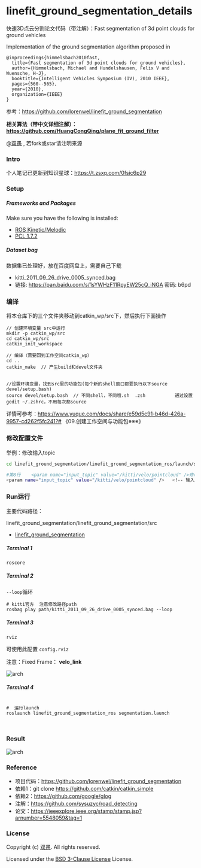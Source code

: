 # linefit_ground_segmentation_details

快速3D点云分割论文代码（带注解）：Fast segmentation of 3d point clouds for ground vehicles

Implementation of the ground segmentation algorithm proposed in

```
@inproceedings{himmelsbach2010fast,
  title={Fast segmentation of 3d point clouds for ground vehicles},
  author={Himmelsbach, Michael and Hundelshausen, Felix V and Wuensche, H-J},
  booktitle={Intelligent Vehicles Symposium (IV), 2010 IEEE},
  pages={560--565},
  year={2010},
  organization={IEEE}
}
```

参考：https://github.com/lorenwel/linefit_ground_segmentation

**相关算法（带中文详细注解）：https://github.com/HuangCongQing/plane_fit_ground_filter**

@[双愚](https://github.com/HuangCongQing/) , 若fork或star请注明来源

### Intro

个人笔记已更新到知识星球：https://t.zsxq.com/0fsic6p29

### Setup

##### Frameworks and Packages

Make sure you have the following is installed:

- [ROS Kinetic/Melodic](http://wiki.ros.org/melodic)
- [PCL 1.7.2](http://pointclouds.org/downloads/)

##### Dataset bag

数据集已处理好，放在百度网盘上，需要自己下载

* kitti_2011_09_26_drive_0005_synced.bag
* 链接: https://pan.baidu.com/s/1sYWHzF11RpyEW25cQ_iNGA  密码: b6pd

### 编译

将本仓库下的三个文件夹移动到catkin_wp/src下，然后执行下面操作

```shell
// 创建环境变量 src中运行
mkdir -p catkin_wp/src
cd catkin_wp/src
catkin_init_workspace

// 编译（需要回到工作空间catkin_wp）
cd ..
catkin_make  // 产生build和devel文件夹


//设置环境变量，找到src里的功能包(每个新的shell窗口都要执行以下source devel/setup.bash)
source devel/setup.bash  // 不同shell，不同哦.sh  .zsh           通过设置gedit ~/.zshrc，不用每次都source
```

详情可参考：https://www.yuque.com/docs/share/e59d5c91-b46d-426a-9957-cd262f5fc241?# 《09.创建工作空间与功能包※※※》


### 修改配置文件

举例：修改输入topic

```bash
cd linefit_ground_segmentation/linefit_ground_segmentation_ros/launch/segmentation.launch

#第8行    <param name="input_topic" value="/kitti/velo/pointcloud" />修改你的雷达点云话题
<param name="input_topic" value="/kitti/velo/pointcloud" />   <!-- 输入topic -->

```


### Run运行

主要代码路径：

linefit_ground_segmentation/linefit_ground_segmentation/src

* [linefit_ground_segmentation](linefit_ground_segmentation/linefit_ground_segmentation/src)

##### Terminal 1

```
roscore
```

##### Terminal 2

`--loop`循环

```
# kitti官方  注意修改路径path
rosbag play path/kitti_2011_09_26_drive_0005_synced.bag --loop
```

##### Terminal 3

```
rviz
```

可使用此配置 `config.rviz`

注意：Fixed Frame： **velo_link**

![arch](https://cdn.nlark.com/yuque/0/2021/png/232596/1611807439212-954eb16d-fdc6-49db-8647-b4df4d4115f7.png)

##### Terminal 4

```

#  运行launch
roslaunch linefit_ground_segmentation_ros segmentation.launch



```

### Result

![arch](https://cdn.nlark.com/yuque/0/2021/png/232596/1611807271441-3826b794-9a49-4ca5-879d-8206fbab4190.png)

### Reference

* 项目代码：https://github.com/lorenwel/linefit_ground_segmentation
* 依赖1：git clone https://github.com/catkin/catkin_simple
* 依赖2：https://github.com/google/glog
* 注解：https://github.com/sysuzyc/road_detecting
* 论文：https://ieeexplore.ieee.org/stamp/stamp.jsp?arnumber=5548059&tag=1

### License

Copyright (c) [双愚](https://github.com/HuangCongQing/). All rights reserved.

Licensed under the [BSD 3-Clause License](./LICENSE) License.
